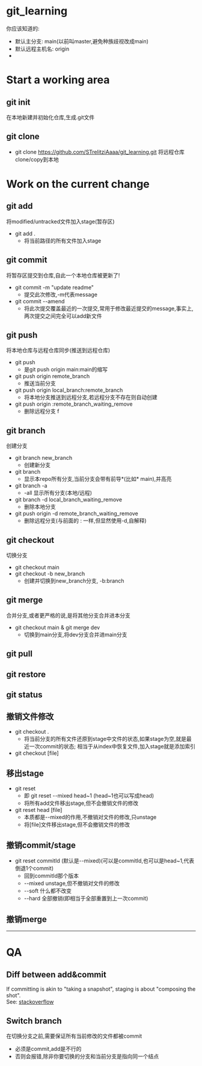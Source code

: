 # git_learning
你应该知道的:
- 默认主分支: main(以前叫master,避免种族歧视改成main)
- 默认远程主机名: origin
- 
# Start a working area
## git init
在本地新建并初始化仓库,生成.git文件
## git clone
- git clone https://github.com/STrelitziAaaa/git_learning.git
将远程仓库clone/copy到本地
# Work on the current change
## git add
将modified/untracked文件加入stage(暂存区)
- git add .
  - 将当前路径的所有文件加入stage
## git commit
将暂存区提交到仓库,自此一个本地仓库被更新了!
- git commit -m "update readme"
  - 提交此次修改,-m代表message
- git commit --amend
  - 将此次提交覆盖最近的一次提交,常用于修改最近提交的message,事实上,两次提交之间完全可以add新文件
## git push
将本地仓库与远程仓库同步(推送到远程仓库)
- git push
  - 是git push origin main:main的缩写
- git push origin remote_branch
  - 推送当前分支
- git push origin local_branch:remote_branch
  - 将本地分支推送到远程分支,若远程分支不存在则自动创建
- git push origin :remote_branch_waiting_remove
  - 删除远程分支
f

## git branch
创建分支
- git branch new_branch
  - 创建新分支
- git branch
  - 显示本repo所有分支,当前分支会带有前导*(比如* main),并高亮
- git branch -a
  - -all 显示所有分支(本地/远程)
- git branch -d local_branch_waiting_remove
  - 删除本地分支
- git push origin -d remote_branch_waiting_remove
  - 删除远程分支(与前面的 : 一样,但显然使用-d,自解释)

## git checkout
切换分支
- git checkout main
- git checkout -b new_branch
  - 创建并切换到new_branch分支, -b:branch

## git merge
合并分支,或者更严格的说,是将其他分支合并进本分支
- git checkout main & git merge dev
  - 切换到main分支,将dev分支合并进main分支

## git pull

## git restore

## git status

## 撤销文件修改
- git checkout .
  - 将当前分支的所有文件还原到stage中文件的状态,如果stage为空,就是最近一次commit的状态; 相当于从index中恢复文件,加入stage就是添加索引
- git checkout [file]
## 移出stage
- git reset 
  - 即 git reset --mixed head~1 (head~1也可以写成head)
  - 将所有add文件移出stage,但不会撤销文件的修改
- git reset head [file]
  - 本质都是--mixed的作用,不撤销对文件的修改,只unstage
  - 将[file]文件移出stage,但不会撤销文件的修改
## 撤销commit/stage
- git reset commitId (默认是--mixed)(可以是commitId,也可以是head~1,代表倒退1个commit)
  - 回到commitId那个版本
  - --mixed unstage,但不撤销对文件的修改
  - --soft 什么都不改变
  - --hard 全部撤销(即相当于全部重置到上一次commit)
## 撤销merge
---
# QA
## Diff between add&commit
If committing is akin to "taking a snapshot", staging is about "composing the shot".   
See: [stackoverflow](https://stackoverflow.com/questions/25351450/what-does-adding-to-the-index-really-mean-in-git)

## Switch branch
在切换分支之前,需要保证所有当前修改的文件都被commit
  - 必须是commit,add是不行的
  - 否则会报错,除非你要切换的分支和当前分支是指向同一个结点

